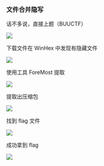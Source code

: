 ### 文件合并隐写

话不多说，直接上题（BUUCTF）

![](https://pic1.imgdb.cn/item/67711834d0e0a243d4ec2020.jpg)

下载文件在 WinHex 中发现有隐藏文件

![](https://pic1.imgdb.cn/item/67711850d0e0a243d4ec2026.jpg)

使用工具 ForeMost 提取

![](https://pic1.imgdb.cn/item/6784ff35d0e0a243d4f3f14a.jpg)

提取出压缩包

![](https://pic1.imgdb.cn/item/6771189fd0e0a243d4ec202a.jpg)

找到 flag 文件

![](https://pic1.imgdb.cn/item/677118b9d0e0a243d4ec202c.jpg)

成功拿到 flag

![](https://pic1.imgdb.cn/item/677118d1d0e0a243d4ec202f.jpg)